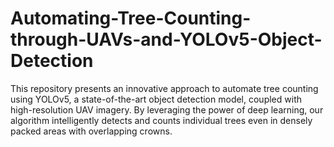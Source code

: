 # Automating-Tree-Counting-through-UAVs-and-YOLOv5-Object-Detection
This repository presents an innovative approach to automate tree counting using YOLOv5, a state-of-the-art object detection model, coupled with high-resolution UAV imagery. By leveraging the power of deep learning, our algorithm intelligently detects and counts individual trees even in densely packed areas with overlapping crowns.
